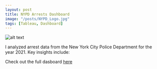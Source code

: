 ```yaml
---
layout: post
title: NYPD Arrests Dashboard
image: "/posts/NYPD_Logo.jpg"
tags: [Tableau, Dashboard]
---
```



![alt text](/img/posts/Onyx_November_Challenge.jpg "November Challenge!")

I analyzed arrest data from the New York City Police Department for the year 2021. Key insights include:

Check out the full dasboard [here](https://public.tableau.com/app/profile/kedeisha/viz/OnyxNovemberChallenge/Dashboard1)

